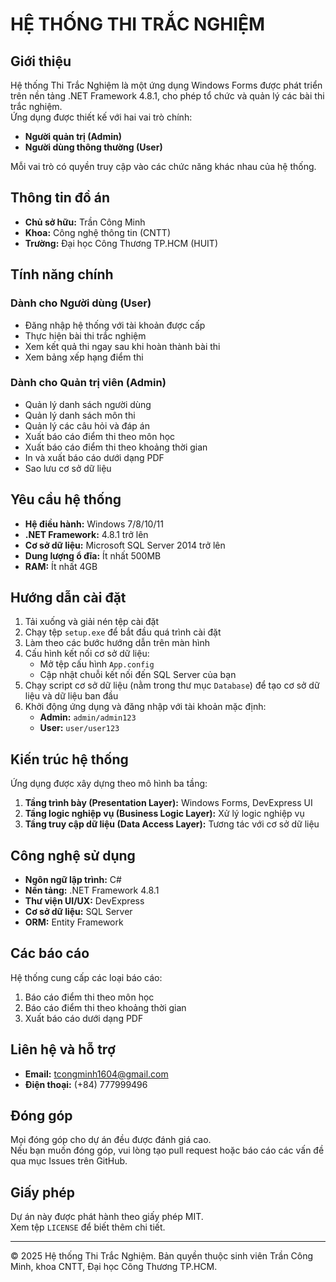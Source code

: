 # HỆ THỐNG THI TRẮC NGHIỆM

## Giới thiệu
Hệ thống Thi Trắc Nghiệm là một ứng dụng Windows Forms được phát triển trên nền tảng .NET Framework 4.8.1, cho phép tổ chức và quản lý các bài thi trắc nghiệm.  
Ứng dụng được thiết kế với hai vai trò chính:
- **Người quản trị (Admin)**
- **Người dùng thông thường (User)**

Mỗi vai trò có quyền truy cập vào các chức năng khác nhau của hệ thống.

## Thông tin đồ án
- **Chủ sở hữu:** Trần Công Minh
- **Khoa:** Công nghệ thông tin (CNTT)
- **Trường:** Đại học Công Thương TP.HCM (HUIT)

## Tính năng chính

### Dành cho Người dùng (User)
- Đăng nhập hệ thống với tài khoản được cấp
- Thực hiện bài thi trắc nghiệm
- Xem kết quả thi ngay sau khi hoàn thành bài thi
- Xem bảng xếp hạng điểm thi

### Dành cho Quản trị viên (Admin)
- Quản lý danh sách người dùng
- Quản lý danh sách môn thi
- Quản lý các câu hỏi và đáp án
- Xuất báo cáo điểm thi theo môn học
- Xuất báo cáo điểm thi theo khoảng thời gian
- In và xuất báo cáo dưới dạng PDF
- Sao lưu cơ sở dữ liệu

## Yêu cầu hệ thống
- **Hệ điều hành:** Windows 7/8/10/11
- **.NET Framework:** 4.8.1 trở lên
- **Cơ sở dữ liệu:** Microsoft SQL Server 2014 trở lên
- **Dung lượng ổ đĩa:** Ít nhất 500MB
- **RAM:** Ít nhất 4GB

## Hướng dẫn cài đặt
1. Tải xuống và giải nén tệp cài đặt
2. Chạy tệp `setup.exe` để bắt đầu quá trình cài đặt
3. Làm theo các bước hướng dẫn trên màn hình
4. Cấu hình kết nối cơ sở dữ liệu:
   - Mở tệp cấu hình `App.config`
   - Cập nhật chuỗi kết nối đến SQL Server của bạn
5. Chạy script cơ sở dữ liệu (nằm trong thư mục `Database`) để tạo cơ sở dữ liệu và dữ liệu ban đầu
6. Khởi động ứng dụng và đăng nhập với tài khoản mặc định:
   - **Admin:** `admin/admin123`
   - **User:** `user/user123`

## Kiến trúc hệ thống
Ứng dụng được xây dựng theo mô hình ba tầng:
1. **Tầng trình bày (Presentation Layer):** Windows Forms, DevExpress UI
2. **Tầng logic nghiệp vụ (Business Logic Layer):** Xử lý logic nghiệp vụ
3. **Tầng truy cập dữ liệu (Data Access Layer):** Tương tác với cơ sở dữ liệu

## Công nghệ sử dụng
- **Ngôn ngữ lập trình:** C#
- **Nền tảng:** .NET Framework 4.8.1
- **Thư viện UI/UX:** DevExpress
- **Cơ sở dữ liệu:** SQL Server
- **ORM:** Entity Framework

## Các báo cáo
Hệ thống cung cấp các loại báo cáo:
1. Báo cáo điểm thi theo môn học
2. Báo cáo điểm thi theo khoảng thời gian
3. Xuất báo cáo dưới dạng PDF

## Liên hệ và hỗ trợ
- **Email:** tcongminh1604@gmail.com
- **Điện thoại:** (+84) 777999496

## Đóng góp
Mọi đóng góp cho dự án đều được đánh giá cao.  
Nếu bạn muốn đóng góp, vui lòng tạo pull request hoặc báo cáo các vấn đề qua mục Issues trên GitHub.

## Giấy phép
Dự án này được phát hành theo giấy phép MIT.  
Xem tệp `LICENSE` để biết thêm chi tiết.

---
© 2025 Hệ thống Thi Trắc Nghiệm. Bản quyền thuộc sinh viên Trần Công Minh, khoa CNTT, Đại học Công Thương TP.HCM.
